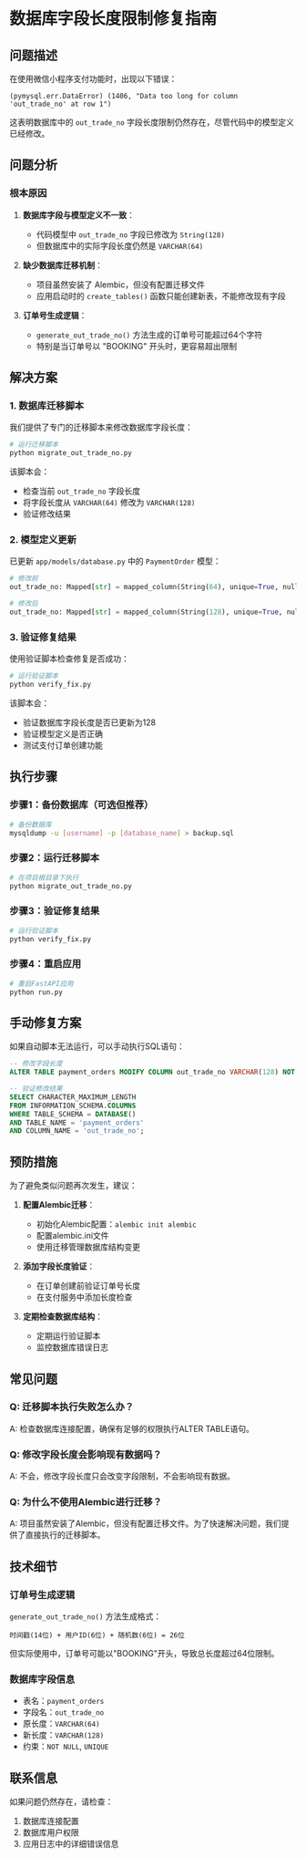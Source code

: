 # 数据库字段长度限制修复指南

## 问题描述

在使用微信小程序支付功能时，出现以下错误：
```
(pymysql.err.DataError) (1406, "Data too long for column 'out_trade_no' at row 1")
```

这表明数据库中的 `out_trade_no` 字段长度限制仍然存在，尽管代码中的模型定义已经修改。

## 问题分析

### 根本原因

1. **数据库字段与模型定义不一致**：
   - 代码模型中 `out_trade_no` 字段已修改为 `String(128)`
   - 但数据库中的实际字段长度仍然是 `VARCHAR(64)`

2. **缺少数据库迁移机制**：
   - 项目虽然安装了 Alembic，但没有配置迁移文件
   - 应用启动时的 `create_tables()` 函数只能创建新表，不能修改现有字段

3. **订单号生成逻辑**：
   - `generate_out_trade_no()` 方法生成的订单号可能超过64个字符
   - 特别是当订单号以 "BOOKING" 开头时，更容易超出限制

## 解决方案

### 1. 数据库迁移脚本

我们提供了专门的迁移脚本来修改数据库字段长度：

```bash
# 运行迁移脚本
python migrate_out_trade_no.py
```

该脚本会：
- 检查当前 `out_trade_no` 字段长度
- 将字段长度从 `VARCHAR(64)` 修改为 `VARCHAR(128)`
- 验证修改结果

### 2. 模型定义更新

已更新 `app/models/database.py` 中的 `PaymentOrder` 模型：

```python
# 修改前
out_trade_no: Mapped[str] = mapped_column(String(64), unique=True, nullable=False, comment="商户订单号")

# 修改后
out_trade_no: Mapped[str] = mapped_column(String(128), unique=True, nullable=False, comment="商户订单号")
```

### 3. 验证修复结果

使用验证脚本检查修复是否成功：

```bash
# 运行验证脚本
python verify_fix.py
```

该脚本会：
- 验证数据库字段长度是否已更新为128
- 验证模型定义是否正确
- 测试支付订单创建功能

## 执行步骤

### 步骤1：备份数据库（可选但推荐）

```bash
# 备份数据库
mysqldump -u [username] -p [database_name] > backup.sql
```

### 步骤2：运行迁移脚本

```bash
# 在项目根目录下执行
python migrate_out_trade_no.py
```

### 步骤3：验证修复结果

```bash
# 运行验证脚本
python verify_fix.py
```

### 步骤4：重启应用

```bash
# 重启FastAPI应用
python run.py
```

## 手动修复方案

如果自动脚本无法运行，可以手动执行SQL语句：

```sql
-- 修改字段长度
ALTER TABLE payment_orders MODIFY COLUMN out_trade_no VARCHAR(128) NOT NULL;

-- 验证修改结果
SELECT CHARACTER_MAXIMUM_LENGTH 
FROM INFORMATION_SCHEMA.COLUMNS 
WHERE TABLE_SCHEMA = DATABASE() 
AND TABLE_NAME = 'payment_orders' 
AND COLUMN_NAME = 'out_trade_no';
```

## 预防措施

为了避免类似问题再次发生，建议：

1. **配置Alembic迁移**：
   - 初始化Alembic配置：`alembic init alembic`
   - 配置alembic.ini文件
   - 使用迁移管理数据库结构变更

2. **添加字段长度验证**：
   - 在订单创建前验证订单号长度
   - 在支付服务中添加长度检查

3. **定期检查数据库结构**：
   - 定期运行验证脚本
   - 监控数据库错误日志

## 常见问题

### Q: 迁移脚本执行失败怎么办？

A: 检查数据库连接配置，确保有足够的权限执行ALTER TABLE语句。

### Q: 修改字段长度会影响现有数据吗？

A: 不会，修改字段长度只会改变字段限制，不会影响现有数据。

### Q: 为什么不使用Alembic进行迁移？

A: 项目虽然安装了Alembic，但没有配置迁移文件。为了快速解决问题，我们提供了直接执行的迁移脚本。

## 技术细节

### 订单号生成逻辑

`generate_out_trade_no()` 方法生成格式：
```
时间戳(14位) + 用户ID(6位) + 随机数(6位) = 26位
```

但实际使用中，订单号可能以"BOOKING"开头，导致总长度超过64位限制。

### 数据库字段信息

- 表名：`payment_orders`
- 字段名：`out_trade_no`
- 原长度：`VARCHAR(64)`
- 新长度：`VARCHAR(128)`
- 约束：`NOT NULL`, `UNIQUE`

## 联系信息

如果问题仍然存在，请检查：
1. 数据库连接配置
2. 数据库用户权限
3. 应用日志中的详细错误信息